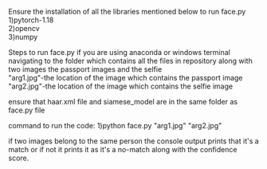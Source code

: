 Ensure the installation of all the libraries mentioned below to run face.py<br>
1)pytorch-1.18<br>
2)opencv<br>
3)numpy<br>

Steps to run face.py
if you are using anaconda or windows terminal navigating to the folder which contains all the files in repository
along with two images the passport images and the selfie<br>
"arg1.jpg"-the location of the image which contains the passport image<br>
"arg2.jpg"-the location of the image which contains the selfie image<br>

ensure that haar.xml file and siamese_model are in the same folder as face.py file

command to run the code:
1)python face.py "arg1.jpg" "arg2.jpg"

if two images belong to the same person the console output prints that it's a match or if not it prints it as it's a no-match 
along with the confidence score.
